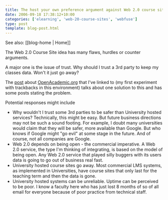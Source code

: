 ```yaml
---
title: The host your own preference argument against Web 2.0 course sites
date: 2006-09-18 17:38:12+10:00
categories: ['elearning', 'web-20-course-sites', 'webfuse']
type: post
template: blog-post.html
---
```


See also: [[blog-home | Home]]

The Web 2.0 Course Site idea has many flaws, hurdles or counter arguments.

A major one is the issue of trust. Why should I trust a 3rd party to keep my classes data. Won't it just go away?

The [post](http://www.darcynorman.net/2006/09/09/openacademic-org-blending-moodle-drupal-mediawiki-elgg) about [OpenAcademic.org](http://openacademic.org/) that I've linked to (my first experiment with trackbacks in this environment) talks about one solution to this and has some posts stating the problem.

Potential responses might include

- Why wouldn't I trust some 3rd parties to be safer than University hosted services? Technically, this might be easy. But future business directions may not be such a sound footing. For example, I doubt many universities would claim that they will be safer, more available than Google. But who knows if Google might "go evil" at some stage in the future. And of course, not all companies are Google.
- Web 2.0 depends on being open - the commercial imperative. A Web 2.0 service, the type I'm thinking of integrating, is based on the model of being open. Any Web 2.0 service that played silly buggers with its users data is going to go out of business real fast.
- University hosted course sites go away. Most commercial LMS systems, as implemented in Universities, have course sites that only last for the teaching term and then the data is gone.
- University hosted systems can be unreliable. Uptime can be perceived to be poor. I know a faculty here who has just lost 8 months of so of all email for everyone because of poor practice from technical staff.